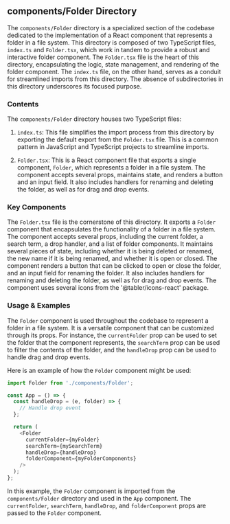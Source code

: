 
## components/Folder Directory

The `components/Folder` directory is a specialized section of the codebase dedicated to the implementation of a React component that represents a folder in a file system. This directory is composed of two TypeScript files, `index.ts` and `Folder.tsx`, which work in tandem to provide a robust and interactive folder component. The `Folder.tsx` file is the heart of this directory, encapsulating the logic, state management, and rendering of the folder component. The `index.ts` file, on the other hand, serves as a conduit for streamlined imports from this directory. The absence of subdirectories in this directory underscores its focused purpose.

### Contents

The `components/Folder` directory houses two TypeScript files:

1. `index.ts`: This file simplifies the import process from this directory by exporting the default export from the `Folder.tsx` file. This is a common pattern in JavaScript and TypeScript projects to streamline imports.

2. `Folder.tsx`: This is a React component file that exports a single component, `Folder`, which represents a folder in a file system. The component accepts several props, maintains state, and renders a button and an input field. It also includes handlers for renaming and deleting the folder, as well as for drag and drop events.

### Key Components

The `Folder.tsx` file is the cornerstone of this directory. It exports a `Folder` component that encapsulates the functionality of a folder in a file system. The component accepts several props, including the current folder, a search term, a drop handler, and a list of folder components. It maintains several pieces of state, including whether it is being deleted or renamed, the new name if it is being renamed, and whether it is open or closed. The component renders a button that can be clicked to open or close the folder, and an input field for renaming the folder. It also includes handlers for renaming and deleting the folder, as well as for drag and drop events. The component uses several icons from the '@tabler/icons-react' package.

### Usage & Examples

The `Folder` component is used throughout the codebase to represent a folder in a file system. It is a versatile component that can be customized through its props. For instance, the `currentFolder` prop can be used to set the folder that the component represents, the `searchTerm` prop can be used to filter the contents of the folder, and the `handleDrop` prop can be used to handle drag and drop events.

Here is an example of how the `Folder` component might be used:

```typescript
import Folder from './components/Folder';

const App = () => {
  const handleDrop = (e, folder) => {
    // Handle drop event
  };

  return (
    <Folder
      currentFolder={myFolder}
      searchTerm={mySearchTerm}
      handleDrop={handleDrop}
      folderComponent={myFolderComponents}
    />
  );
};
```

In this example, the `Folder` component is imported from the `components/Folder` directory and used in the `App` component. The `currentFolder`, `searchTerm`, `handleDrop`, and `folderComponent` props are passed to the `Folder` component.
